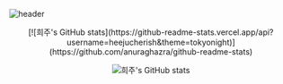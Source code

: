 
![header](https://capsule-render.vercel.app/api?type=waving&color=gradient&height=250&section=header&text=Hello,🐱I'm%20Heeju%20Park%20|%20Software%20Engineer&fontSize=35)
<div  align='center'>
[![희주's GitHub stats](https://github-readme-stats.vercel.app/api?username=heejucherish&theme=tokyonight)](https://github.com/anuraghazra/github-readme-stats)


![희주's GitHub stats](https://github-readme-stats.vercel.app/api/top-langs/?username=heejucherish&layout=compact&theme=tokyonight)

</div>
